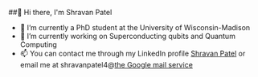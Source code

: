 ##👋 Hi there, I'm Shravan Patel
- 🔭 I’m currently a PhD student at the University of Wisconsin-Madison
- 🌱 I’m currently working on Superconducting qubits and Quantum Computing
- 📫 You can contact me through my LinkedIn profile [Shravan Patel](https://www.linkedin.com/in/shravan-patel-57293b188/) or email me at shravanpatel4@[the Google mail service](www.gmail.com)

<!--
**shravanpatel30/shravanpatel30** is a ✨ _special_ ✨ repository because its `README.md` (this file) appears on your GitHub profile.

Here are some ideas to get you started:

- 🔭 I’m currently working on ...working on Superconducting qubits and Quantum Computing
- 🌱 I’m currently learning ...
- 👯 I’m looking to collaborate on ...
- 🤔 I’m looking for help with ...
- 💬 Ask me about ...
- 📫 How to reach me: ...
- 😄 Pronouns: ...
- ⚡ Fun fact: ...
-->
